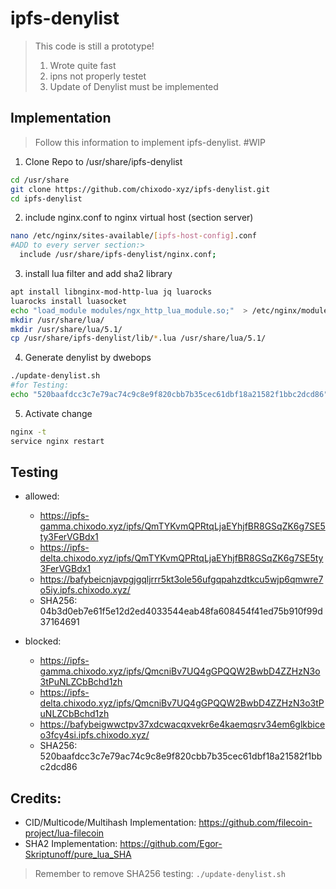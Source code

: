 # ipfs-denylist

>This code is still a prototype! 
>1. Wrote quite fast
>2. ipns not properly testet
>3. Update of Denylist must be implemented

## Implementation

>Follow this information to implement ipfs-denylist. #WIP

1. Clone Repo to /usr/share/ipfs-denylist

```bash
cd /usr/share
git clone https://github.com/chixodo-xyz/ipfs-denylist.git
cd ipfs-denylist
```

2. include nginx.conf to nginx virtual host (section server)

```bash
nano /etc/nginx/sites-available/[ipfs-host-config].conf
#ADD to every server section:>
  include /usr/share/ipfs-denylist/nginx.conf;
```

3. install lua filter and add sha2 library

```bash
apt install libnginx-mod-http-lua jq luarocks
luarocks install luasocket
echo "load_module modules/ngx_http_lua_module.so;"  > /etc/nginx/modules-enabled/50-mod-http-lua.conf
mkdir /usr/share/lua/
mkdir /usr/share/lua/5.1/
cp /usr/share/ipfs-denylist/lib/*.lua /usr/share/lua/5.1/
```

4. Generate denylist by dwebops 

```bash
./update-denylist.sh
#for Testing: 
echo "520baafdcc3c7e79ac74c9c8e9f820cbb7b35cec61dbf18a21582f1bbc2dcd86" >> denylist/52/520b
```

5. Activate change

```bash
nginx -t
service nginx restart
```

## Testing

- allowed:
  + https://ipfs-gamma.chixodo.xyz/ipfs/QmTYKvmQPRtqLjaEYhjfBR8GSqZK6g7SE5ty3FerVGBdx1
  + https://ipfs-delta.chixodo.xyz/ipfs/QmTYKvmQPRtqLjaEYhjfBR8GSqZK6g7SE5ty3FerVGBdx1
  + https://bafybeicnjavpgjgqljrrr5kt3ole56ufgqpahzdtkcu5wjp6qmwre7o5iy.ipfs.chixodo.xyz/
  + SHA256: 04b3d0eb7e61f5e12d2ed4033544eab48fa608454f41ed75b910f99d37164691

- blocked:
  + https://ipfs-gamma.chixodo.xyz/ipfs/QmcniBv7UQ4gGPQQW2BwbD4ZZHzN3o3tPuNLZCbBchd1zh
  + https://ipfs-delta.chixodo.xyz/ipfs/QmcniBv7UQ4gGPQQW2BwbD4ZZHzN3o3tPuNLZCbBchd1zh
  + https://bafybeigwwctpv37xdcwacqxvekr6e4kaemqsrv34em6glkbiceo3fcy4si.ipfs.chixodo.xyz/
  + SHA256: 520baafdcc3c7e79ac74c9c8e9f820cbb7b35cec61dbf18a21582f1bbc2dcd86

## Credits:

- CID/Multicode/Multihash Implementation: https://github.com/filecoin-project/lua-filecoin
- SHA2 Implementation: https://github.com/Egor-Skriptunoff/pure_lua_SHA

>Remember to remove SHA256 testing: `./update-denylist.sh`
